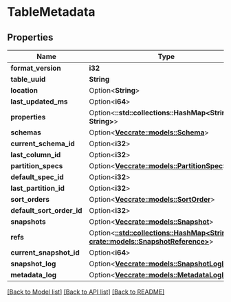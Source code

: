 <!--
  ~ Licensed to the Apache Software Foundation (ASF) under one
  ~ or more contributor license agreements.  See the NOTICE file
  ~ distributed with this work for additional information
  ~ regarding copyright ownership.  The ASF licenses this file
  ~ to you under the Apache License, Version 2.0 (the
  ~ "License"); you may not use this file except in compliance
  ~ with the License.  You may obtain a copy of the License at
  ~
  ~   http://www.apache.org/licenses/LICENSE-2.0
  ~
  ~ Unless required by applicable law or agreed to in writing,
  ~ software distributed under the License is distributed on an
  ~ "AS IS" BASIS, WITHOUT WARRANTIES OR CONDITIONS OF ANY
  ~ KIND, either express or implied.  See the License for the
  ~ specific language governing permissions and limitations
  ~ under the License.
-->

# TableMetadata

## Properties

Name | Type | Description | Notes
------------ | ------------- | ------------- | -------------
**format_version** | **i32** |  | 
**table_uuid** | **String** |  | 
**location** | Option<**String**> |  | [optional]
**last_updated_ms** | Option<**i64**> |  | [optional]
**properties** | Option<**::std::collections::HashMap<String, String>**> |  | [optional]
**schemas** | Option<[**Vec<crate::models::Schema>**](Schema.md)> |  | [optional]
**current_schema_id** | Option<**i32**> |  | [optional]
**last_column_id** | Option<**i32**> |  | [optional]
**partition_specs** | Option<[**Vec<crate::models::PartitionSpec>**](PartitionSpec.md)> |  | [optional]
**default_spec_id** | Option<**i32**> |  | [optional]
**last_partition_id** | Option<**i32**> |  | [optional]
**sort_orders** | Option<[**Vec<crate::models::SortOrder>**](SortOrder.md)> |  | [optional]
**default_sort_order_id** | Option<**i32**> |  | [optional]
**snapshots** | Option<[**Vec<crate::models::Snapshot>**](Snapshot.md)> |  | [optional]
**refs** | Option<[**::std::collections::HashMap<String, crate::models::SnapshotReference>**](SnapshotReference.md)> |  | [optional]
**current_snapshot_id** | Option<**i64**> |  | [optional]
**snapshot_log** | Option<[**Vec<crate::models::SnapshotLogInner>**](SnapshotLog_inner.md)> |  | [optional]
**metadata_log** | Option<[**Vec<crate::models::MetadataLogInner>**](MetadataLog_inner.md)> |  | [optional]

[[Back to Model list]](../README.md#documentation-for-models) [[Back to API list]](../README.md#documentation-for-api-endpoints) [[Back to README]](../README.md)


